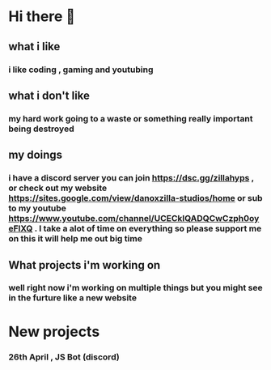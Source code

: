# Hi there 👋
## what i like
### i like coding , gaming and youtubing 
## what i don't like
### my hard work going to a waste or something really important being destroyed
## my doings
### i have a discord server you can join https://dsc.gg/zillahyps , or check out my website https://sites.google.com/view/danoxzilla-studios/home or sub to my youtube https://www.youtube.com/channel/UCECklQADQCwCzph0oyeFlXQ . I take a alot of time on everything so please support me on this it will help me out big time

## What projects i'm working on 
### well right now i'm working on multiple things but you might see in the furture like a new website 


# New projects
### 26th April , JS Bot (discord)
